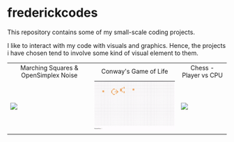 # frederickcodes
This repository contains some of my small-scale coding projects.

I like to interact with my code with visuals and graphics. Hence, the projects i have chosen tend to involve some kind of visual element to them.

<table>
  <tr>
    <td align="middle">Marching Squares & OpenSimplex Noise</td>
     <td align="middle">Conway's Game of Life</td>
     <td align="middle">Chess - Player vs CPU</td>
  </tr>
  <tr>
    <td valign="middle"><img src="https://github.com/frederickpek/frederickcodes/blob/master/Marching%20Squares%20Algorithm/gifs/MSA_SimplexNoise_Interpolation.gif" width="380"></td>
    <td valign="middle"><img src="https://github.com/frederickpek/frederickcodes/blob/master/Conway's%20Game%20of%20Life/gifs/Game%20of%20Life%20-%20Gosper's%20Glider%20Gun.gif" width="300"></td>
    <td valign="middle"><img src="https://github.com/frederickpek/frederickcodes/blob/master/Chess%20-%20with%20cpu%20player/gifs/Checkmate!.gif" width="280"></td>
  </tr>
 </table>
